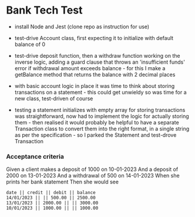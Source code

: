# Bank Tech Test

* install Node and Jest (clone repo as instruction for use)

* test-drive Account class, first expecting it to initialize with default balance of 0

* test-drive deposit function, then a withdraw function working on the inverse logic, adding a guard clause that throws an 'insufficient funds' error if withdrawal amount exceeds balance - for this I make a getBalance method that returns the balance with 2 decimal places

* with basic account logic in place it was time to think about storing transactions on a statement - this could get unwieldy so was time for a new class, test-driven of course

* testing a statement initializes with empty array for storing transactions was straightforward, now had to implement the logic for actually storing them - then realised it would probably be helpful to have a separate Transaction class to convert them into the right format, in a single string as per the specification - so I parked the Statement and test-drove Transaction

### Acceptance criteria

Given a client makes a deposit of 1000 on 10-01-2023
And a deposit of 2000 on 13-01-2023
And a withdrawal of 500 on 14-01-2023
When she prints her bank statement
Then she would see

```
date || credit || debit || balance
14/01/2023 || || 500.00 || 2500.00
13/01/2023 || 2000.00 || || 3000.00
10/01/2023 || 1000.00 || || 1000.00
```